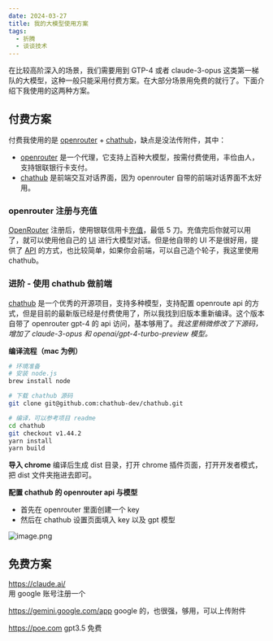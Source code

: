```yaml
---
date: 2024-03-27
title: 我的大模型使用方案
tags:
  - 折腾
  - 谈谈技术
---
```

在比较高阶深入的场景，我们需要用到 GTP-4 或者 claude-3-opus 这类第一梯队的大模型，这种一般只能采用付费方案。在大部分场景用免费的就行了。下面介绍下我使用的这两种方案。

## 付费方案

付费我使用的是 [openrouter](https://openrouter.ai/)  + [chathub](https://github.com/chathub-dev/chathub)，缺点是没法传附件，其中：
- [openrouter](https://openrouter.ai/) 是一个代理，它支持上百种大模型，按需付费使用，丰俭由人，支持银联银行卡支付。
- [chathub](https://github.com/chathub-dev/chathub) 是前端交互对话界面，因为 openrouter 自带的前端对话界面不太好用。
###  openrouter 注册与充值

[OpenRouter](https://openrouter.ai/) 注册后，使用银联信用卡[充值](https://openrouter.ai/account#credits)，最低 5 刀。充值完后你就可以用了，就可以使用他自己的 [UI](https://openrouter.ai/playground) 进行大模型对话。但是他自带的 UI 不是很好用，提供了 [API](https://openrouter.ai/docs#quick-start) 的方式，也比较简单，如果你会前端，可以自己造个轮子，我这里使用 chathub。
### 进阶 - 使用 chathub 做前端

[chathub](https://github.com/chathub-dev/chathub) 是一个优秀的开源项目，支持多种模型，支持配置 openroute api 的方式，但是目前的最新版已经是付费使用了，所以我找到旧版本重新编译。这个版本自带了 openrouter gpt-4 的 api 访问，基本够用了。*我这里稍微修改了下源码，增加了 claude-3-opus 和 openai/gpt-4-turbo-preview 模型。*

**编译流程（mac 为例）**

```bash
# 环境准备
# 安装 node.js
brew install node

# 下载 chathub 源码
git clone git@github.com:chathub-dev/chathub.git

# 编译，可以参考项目 readme
cd chathub
git checkout v1.44.2
yarn install
yarn build
```

**导入 chrome** 
编译后生成 dist 目录，打开 chrome 插件页面，打开开发者模式，把 dist 文件夹拖进去即可。

**配置 chathub 的 openrouter api 与模型**
- 首先在 openrouter 里面创建一个 key 
- 然后在 chathub 设置页面填入 key 以及 gpt 模型

![image.png](https://cdn.jsdelivr.net/gh/goby-ao/picgo@main/img/20240327180536.png)

## 免费方案
https://claude.ai/  
用 google 账号注册一个

https://gemini.google.com/app 
google 的，也很强，够用，可以上传附件

https://poe.com
gpt3.5 免费